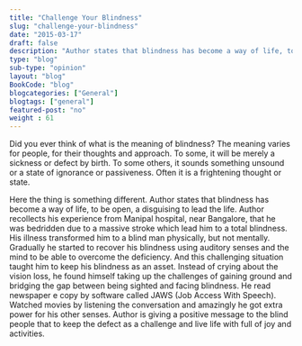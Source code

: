 ```yaml
--- 
title: "Challenge Your Blindness" 
slug: "challenge-your-blindness"
date: "2015-03-17" 
draft: false 
description: "Author states that blindness has become a way of life, to be open, a disguising to lead the life." 
type: "blog"
sub-type: "opinion" 
layout: "blog" 
BookCode: "blog"
blogcategories: ["General"]
blogtags: ["general"]
featured-post: "no"
weight : 61
---  
```

 Did you ever think of what is the meaning of blindness? The meaning varies for people, for their thoughts and approach. To some, it will be merely a sickness or defect by birth. To some others, it sounds something unsound or a state of ignorance or passiveness. Often it is a frightening thought or state.

Here the thing is something different. Author states that blindness has become a way of life, to be open, a disguising to lead the life. Author recollects his experience from Manipal hospital, near Bangalore, that he was bedridden due to a massive stroke which lead him to a total blindness. His illness transformed him to a blind man physically, but not mentally. Gradually he started to recover his blindness using auditory senses and the mind to be able to overcome the deficiency. And this challenging situation taught him to keep his blindness as an asset. Instead of crying about the vision loss, he found himself taking up the challenges of gaining ground and bridging the gap between being sighted and facing blindness. He read newspaper e copy by software called JAWS (Job Access With Speech). Watched movies by listening the conversation and amazingly he got extra power for his other senses. Author is giving a positive message to the blind people that to keep the defect as a challenge and live life with full of joy and activities.

